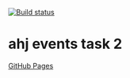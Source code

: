 [![Build status](https://ci.appveyor.com/api/projects/status/g07y9mg6vqy465e3?svg=true)](https://ci.appveyor.com/project/qvvverty/ahj-events-2)
# ahj events task 2
[GitHub Pages](https://qvvverty.github.io/ahj-events-2)

